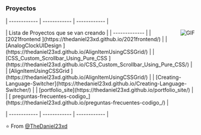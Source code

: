 ### Proyectos

| ------------ | ------------ | ------------ |

<img align="right" alt="GIF" src="https://media.giphy.com/media/836HiJc7pgzy8iNXCn/giphy.gif" />
| Lista de Proyectos que se van creando     |
| ------------- |
|  [2021frontend ](https://thedaniel23xd.github.io/2021frontend/)  |
| [AnalogClockUIDesign   ](https://thedaniel23xd.github.io/AlignItemUsingCSSGrid/)  |
| [CSS_Custom_Scrollbar_Using_Pure_CSS ](https://thedaniel23xd.github.io/CSS_Custom_Scrollbar_Using_Pure_CSS/) |          
| [AlignItemUsingCSSGrid  ](https://thedaniel23xd.github.io/AlignItemUsingCSSGrid/) |
| [Creating-Language-Switcher](https://thedaniel23xd.github.io/Creating-Language-Switcher/)  |
| [portfolio_site](https://thedaniel23xd.github.io/portfolio_site/)   |
| [ preguntas-frecuentes-codigo_](https://thedaniel23xd.github.io/preguntas-frecuentes-codigo_/)   |

| ------------ | ------------ | ------------ |



⭐️ From [@TheDaniel23xd](https://github.com/TheDaniel23xd)

